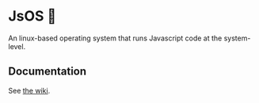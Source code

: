 # JsOS 🚀

An linux-based operating system that runs Javascript code at the system-level.

## Documentation

See [the wiki](https://github.com/creepinson/jsos/wiki).
